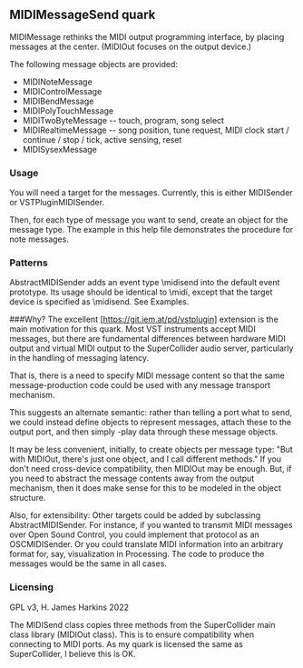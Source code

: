 ## MIDIMessageSend quark

MIDIMessage rethinks the MIDI output programming interface, by placing messages at the center. (MIDIOut focuses on the output device.)

The following message objects are provided:

- MIDINoteMessage
- MIDIControlMessage
- MIDIBendMessage
- MIDIPolyTouchMessage
- MIDITwoByteMessage -- touch, program, song select
- MIDIRealtimeMessage -- song position, tune request, MIDI clock start / continue / stop / tick, active sensing, reset
- MIDISysexMessage


### Usage

You will need a target for the messages. Currently, this is either MIDISender or VSTPluginMIDISender.

Then, for each type of message you want to send, create an object for the message type. The example in this help file demonstrates the procedure for note messages.

### Patterns
AbstractMIDISender adds an event type \midisend into the default event prototype. Its usage should be identical to \midi, except that the target device is specified as \midisend. See Examples.

###Why?
The excellent [https://git.iem.at/pd/vstplugin] extension is the main motivation for this quark. Most VST instruments accept MIDI messages, but there are fundamental differences between hardware MIDI output and virtual MIDI output to the SuperCollider audio server, particularly in the handling of messaging latency.

That is, there is a need to specify MIDI message content so that the same message-production code could be used with any message transport mechanism.

This suggests an alternate semantic: rather than telling a port what to send, we could instead define objects to represent messages, attach these to the output port, and then simply -play data through these message objects.

It may be less convenient, initially, to create objects per message type: "But with MIDIOut, there's just one object, and I call different methods." If you don't need cross-device compatibility, then MIDIOut may be enough. But, if you need to abstract the message contents away from the output mechanism, then it does make sense for this to be modeled in the object structure.

Also, for extensibility: Other targets could be added by subclassing AbstractMIDISender. For instance, if you wanted to transmit MIDI messages over Open Sound Control, you could implement that protocol as an OSCMIDISender. Or you could translate MIDI information into an arbitrary format for, say, visualization in Processing. The code to produce the messages would be the same in all cases.

### Licensing

GPL v3, H. James Harkins 2022

The MIDISend class copies three methods from the SuperCollider main class library (MIDIOut class). This is to ensure compatibility when connecting to MIDI ports. As my quark is licensed the same as SuperCollider, I believe this is OK.
